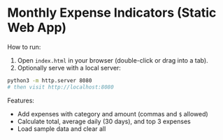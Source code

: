 # Monthly Expense Indicators (Static Web App)

How to run:

1. Open `index.html` in your browser (double-click or drag into a tab).
2. Optionally serve with a local server:

```bash
python3 -m http.server 8080
# then visit http://localhost:8080
```

Features:

- Add expenses with category and amount (commas and `$` allowed)
- Calculate total, average daily (30 days), and top 3 expenses
- Load sample data and clear all


